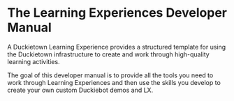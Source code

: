 # The Learning Experiences Developer Manual

A Duckietown Learning Experience provides a structured template for using the Duckietown infrastructure to create 
and work through high-quality learning activities. 

The goal of this developer manual is to provide all the tools you need to work through Learning Experiences and then use the skills you develop to create your own custom Duckiebot demos and LX.

```{tableofcontents}
```
